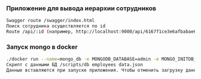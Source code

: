 
### Приложение для вывода иерархии сотрудников
```bash
Swagger route /swagger/index.html
Поиск сотрудника осуществляется по id
Route /api/:id (например, http://localhost:9000/api/6167f1ce3e6afbabae66b4a5)
```


### Запуск mongo в docker

```bash
./docker run --name=mongo_db -e MONGODB_DATABASE=admin -e MONGO_INITDB_ROOT_USERNAME=root -e MONGO_INITDB_ROOT_PASSWORD=123 -p 27019:27017 -d mongo
Скрипт с данными БД /scripts/db employees data.json 
Данные вставляются при запуске приложения. Чтобы отменить загрузку данных при старте, нужно убрать вызов функции loadDbData в файле pkg/repository/mongo.go.
```
